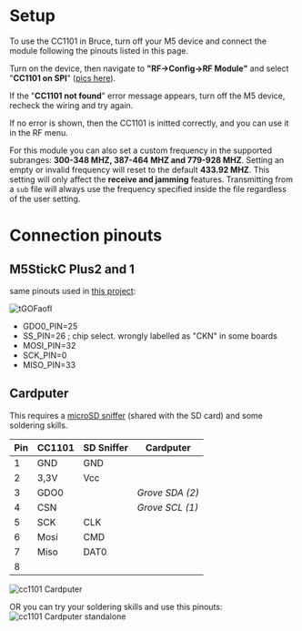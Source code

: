 
# Setup

To use the CC1101 in Bruce, turn off your M5 device and connect the module following the pinouts listed in this page.

Turn on the device, then navigate to **"RF->Config->RF Module"** and select "**CC1101 on SPI**" ([pics here](https://github.com/pr3y/Bruce/pull/148)).

If the "**CC1101 not found**" error message appears, turn off the M5 device, recheck the wiring and try again.

If no error is shown, then the CC1101 is initted correctly, and you can use it in the RF menu.

For this module you can also set a custom frequency in the supported subranges: **300-348 MHZ, 387-464 MHZ and 779-928 MHZ**. Setting an empty or invalid frequency will reset to the default **433.92 MHZ**. This setting will only affect the **receive and jamming** features. Transmitting from a `sub` file will always use the frequency specified inside the file regardless of the user setting.


# Connection pinouts

## M5StickC Plus2 and 1

same pinouts used in [this project](https://github.com/bmorcelli/io433):

![tGOFaofI](https://github.com/user-attachments/assets/24675b18-4106-462b-bb32-ff16e8088c71)

 - GDO0_PIN=25
 - SS_PIN=26  ; chip select. wrongly labelled as "CKN" in some boards
 - MOSI_PIN=32
 - SCK_PIN=0
 - MISO_PIN=33

## Cardputer

This requires a [microSD sniffer](https://www.sparkfun.com/products/9419) (shared with the SD card) and some soldering skills.


| Pin | CC1101 |  SD Sniffer  | Cardputer |
| --- | ------ | ------------ | --------- |
| 1 |  GND    | GND | |
| 2 |  3,3V | Vcc | |
| 3 | GDO0   | | *Grove SDA (2)* |
| 4 | CSN    | | *Grove SCL (1)* |
| 5 | SCK    | CLK | |
| 6 | Mosi   | CMD | |
| 7 | Miso   | DAT0 | |
| 8 | | | | 

![cc1101 Cardputer](https://raw.githubusercontent.com/pr3y/Bruce/main/media/pictures/cc1101_cardputer_sdniffer.png)

OR you can try your soldering skills and use this pinouts:
![cc1101 Cardputer standalone](https://raw.githubusercontent.com/pr3y/Bruce/main/media/connections/cc1101_cardputer_standalone.jpg)










